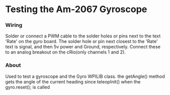 # Testing the Am-2067 Gyroscope

### Wiring

Solder or connect a PWM cable to the solder holes or pins next to the text 'Rate' on the gyro board. The solder hole or pin next closest to the 'Rate' text is signal, and then 5v power and Ground, respectively. Connect these to an analog breakout on the cRio(only channels 1 and 2).

### About

Used to test a gyroscope and the Gyro WPILIB class.
the getAngle() method gets the angle of the current heading since teleopInit()
when the gyro.reset(); is called
